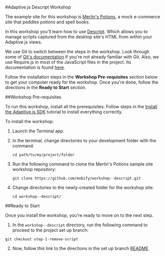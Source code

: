 #Adaptive.js Descript Workshop

The example site for this workshop is [Merlin's Potions](http://training.merlinspotions.com), a mock e-commerce site that peddles potions and spell books.

In this workshop you'll learn how to use [Descript](https://github.com/mobify/descript). Which allows you to manage scripts captured from the desktop site's HTML from within your Adaptive.js views.

We use Git to switch between the steps in the workshop. Look through some of [Git's documentation](http://git-scm.com/documentation) if you're not already familiar with Git. Also, we use Require.js in most of the JavaScript files in the project. Its documentation is found [here](http://requirejs.org/docs/start.html).

Follow the installation steps in the **Workshop Pre-requisites** section below to get your computer ready for the workshop. Once you're done, follow the directions in the **Ready to Start** section. 

##Workshop Pre-requisites

To run this workshop, install all the prerequisites. Follow steps in the [Install the Adaptive.js SDK](http://adaptivejs.mobify.com/v1.0/docs/install) tutorial to install everything correctly.

To install the workshop:

1. Launch the Terminal app.
2. In the terminal, change directories to your development folder with the command:


    ```
    cd path/to/my/project/folder
    ```

3. Run the following command to clone the Merlin's Potions sample site workshop repository:

    ```
    git clone https://github.com/mobify/workshop--descript.git
    ```

4. Change directories to the newly-created folder for the workshop site:

    ```
    cd workshop--descript/
    ```


##Ready to Start

Once you install the workshop, you're ready to move on to the next step. 

1. In the `workshop--descript` directory, run the following command to proceed to the project set up branch:

```
git checkout step-1-remove-script
```

2. Now, follow this link to the directions in the set up branch [README](https://github.com/mobify/workshop--descript/blob/step-1-remove-script/README.md).
